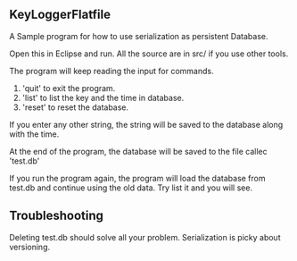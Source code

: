 KeyLoggerFlatfile
-----------------

A Sample program for how to use serialization as persistent Database.

Open this in Eclipse and run. All the source are in src/ if you use other tools.

The program will keep reading the input for commands. 
 1) 'quit' to exit the program.
 2) 'list' to list the key and the time in database.
 3) 'reset' to reset the database.

If you enter any other string, the string will be saved to the database along
with the time.

At the end of the program, the database will be saved to the file callec 'test.db'

If you run the program again, the program will load the database from test.db
and continue using the old data. Try list it and you will see.

Troubleshooting
---------------

Deleting test.db should solve all your problem.
Serialization is picky about versioning.


